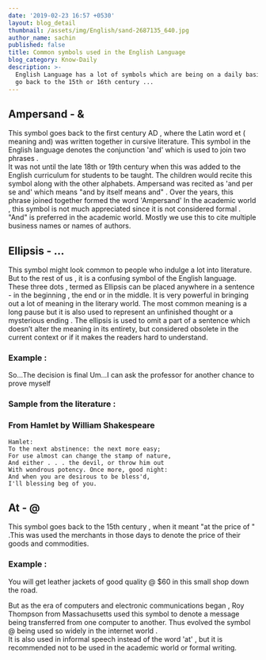 ```yaml
---
date: '2019-02-23 16:57 +0530'
layout: blog_detail
thumbnail: /assets/img/English/sand-2687135_640.jpg
author_name: sachin
published: false
title: Common symbols used in the English Language
blog_category: Know-Daily
description: >-
  English Language has a lot of symbols which are being on a daily basis. They
  go back to the 15th or 16th century ...
---
```



## Ampersand - &
This symbol goes back to the first century AD , where the Latin word et ( meaning and)  was 
written together in cursive literature. This symbol in the English language  denotes the conjunction 'and' which is used to join two phrases .  
It was not until the late 18th or 19th century when this was added to the English curriculum for students to be taught.
The children would recite this symbol along with the other alphabets. Ampersand was recited as 'and per se and'  which means  "and by itself means and" .  Over the years, this phrase joined together formed the word 'Ampersand'
In the academic world , this symbol is not much appreciated since it is not considered formal . "And" is preferred in the academic world. Mostly we use this to cite multiple business names or names of authors. 

## Ellipsis - …
This symbol might look common to people who indulge a lot into literature. But to the rest of us , it is a confusing symbol of the English language.
These three dots , termed as Ellipsis can be placed anywhere in a sentence - in the beginning , the end or in the middle. It is very powerful in bringing out a lot of meaning in the literary world. The most common meaning is a long pause but it is also used to represent an unfinished thought or a mysterious ending . The ellipsis is used to omit a part of a sentence which doesn’t alter the meaning in its entirety, but considered obsolete in the current context or if it makes the readers hard to understand.

### Example :

So…The decision is final 
Um…I can ask the professor for another chance to prove myself
  
### Sample from the literature :

### From Hamlet by William Shakespeare
	Hamlet:
	To the next abstinence: the next more easy;
	For use almost can change the stamp of nature,
	And either . . . the devil, or throw him out
	With wondrous potency. Once more, good night:
	And when you are desirous to be bless'd,
	I'll blessing beg of you.


## At - @
This symbol goes back to the 15th century , when it meant "at the price of " .This was used the merchants in those days to denote the price of their goods and commodities.

### Example :
You will get leather jackets of good quality @ $60 in this small shop down the road.

But as the era of computers and electronic communications began , Roy Thompson from Massachusetts used this symbol to denote a message being transferred from one computer to another.
Thus evolved the symbol @ being used so widely in the internet world .  
It is also used in informal speech instead of the word 'at' , but it is recommended not to be used in the academic world or formal writing.
